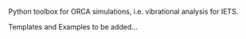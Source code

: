 Python toolbox for ORCA simulations, i.e. vibrational analysis for IETS.

Templates and Examples to be added...
